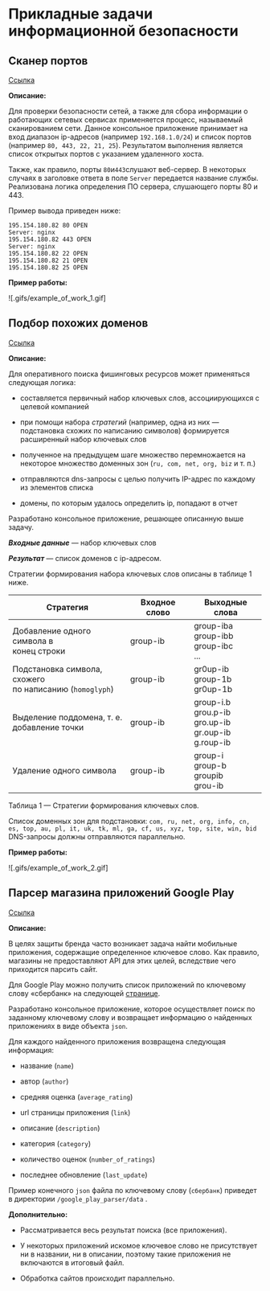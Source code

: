 # Прикладные задачи информационной безопасности

## Сканер портов

[Ссылка](https://github.com/voropaevv/applied_tasks_of_information_security/tree/master/port_scanner)

**Описание:** 

Для проверки безопасности сетей, а также для сбора информации о работающих
сетевых сервисах применяется процесс, называемый сканированием сети. Данное консольное приложение принимает на вход диапазон ip-адресов (например `192.168.1.0/24`) и список портов (например `80, 443, 22, 21, 25`). Результатом выполнения является список открытых портов с указанием удаленного хоста.

Также, как правило, порты `80`и`443`слушают веб-сервер. В некоторых случаях в заголовке ответа в поле `Server` передается название службы. Реализована логика определения ПО сервера, слушающего порты 80 и 443.

Пример вывода приведен ниже:

```textile
195.154.180.82 80 OPEN
Server: nginx
195.154.180.82 443 OPEN
Server: nginx
195.154.180.82 22 OPEN
195.154.180.82 21 OPEN
195.154.180.82 25 OPEN
```

**Пример работы:**

![.gifs/example_of_work_1.gif]



## Подбор похожих доменов

[Ссылка](https://github.com/voropaevv/applied_tasks_of_information_security/tree/master/similar_domains)

**Описание:**

Для оперативного поиска фишинговых ресурсов может применяться следующая
логика:

- составляется первичный набор ключевых слов, ассоциирующихся с целевой
  компанией

- при помощи набора *стратегий* (например, одна из них — подстановка схожих
  по написанию символов) формируется расширенный набор ключевых слов

- полученное на предыдущем шаге множество перемножается на некоторое
  множество доменных зон (`ru, com, net, org, biz` и т. п.)

- отправляются dns-запросы с целью получить IP-адрес по каждому из
  элементов списка

- домены, по которым удалось определить ip, попадают в отчет



Разработано консольное приложение, решающее описанную выше задачу.

***Входные данные*** — набор ключевых слов

***Результат*** — список доменов с ip-адресом.

Стратегии формирования набора ключевых слов описаны в таблице 1 ниже.

| Стратегия                                                  | Входное слово | Выходные слова                                                |
| ---------------------------------------------------------- | ------------- | ------------------------------------------------------------- |
| Добавление одного символа в<br>конец строки                | group-ib      | group-iba<br>group-ibb<br>group-ibc<br>...                    |
| Подстановка символа, схожего<br>по написанию (`homoglyph`) | group-ib      | gr0up-ib<br>group-1b<br>gr0up-1b                              |
| Выделение поддомена, т. е.<br>добавление точки             | group-ib      | group-i.b<br>grou.p-ib<br>gro.up-ib<br>gr.oup-ib<br>g.roup-ib |
| Удаление одного символа                                    | group-ib      | group-i<br>group-b<br>groupib<br>grou-ib                      |

Таблица 1 — Стратегии формирования ключевых слов.

Список доменных зон для подстановки: `com, ru, net, org, info, cn, es, top, au, pl, it, uk, tk, ml, ga, cf, us, xyz, top, site, win, bid` DNS-запросы должны отправляются параллельно.

**Пример работы:**

![.gifs/example_of_work_2.gif]



## Парсер магазина приложений Google Play

[Ссылка](https://github.com/voropaevv/applied_tasks_of_information_security/tree/master/google_play_parser)

**Описание:**

В целях защиты бренда часто возникает задача найти мобильные приложения, содержащие определенное ключевое слово. Как правило, магазины не предоставляют API для этих целей, вследствие чего приходится парсить сайт.

Для Google Play можно получить список приложений по ключевому слову «сбербанк» на следующей [странице](https://play.google.com/store/search?q=%D1%81%D0%B1%D0%B5%D1%80%D0%B1%D0%B0%D0%BD%D0%BA&c=apps).

Разработано консольное приложение, которое осуществляет поиск по заданному ключевому слову и возвращает информацию о найденных приложениях в виде объекта `json`.

Для каждого найденного приложения возвращена следующая информация:

- название (`name`)

- автор (`author`)

- средняя оценка (`average_rating`)

- url страницы приложения (`link`)

- описание (`description`)

- категория (`category`)

- количество оценок (`number_of_ratings`)

- последнее обновление (`last_update`)

Пример конечного `json`  файла по ключевому слову (`сбербанк`) приведет в директории `/google_play_parser/data`  .

**Дополнительно:**

- Рассматривается весь результат поиска (все приложения).

- У некоторых приложений искомое ключевое слово не присутствует ни в
  названии, ни в описании, поэтому такие приложения не включаются в итоговый файл.

- Обработка сайтов происходит параллельно.
